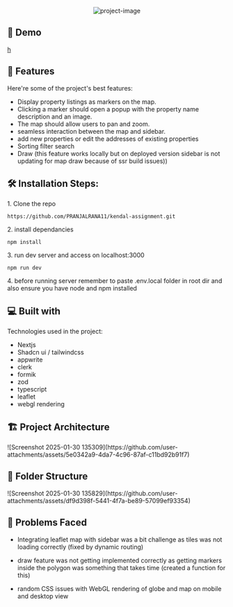 

<p align="center"><img src="https://socialify.git.ci/PRANJALRANA11/kendal-assignment/image?custom_description=Get+best+property+listings&amp;description=1&amp;font=Inter&amp;forks=1&amp;issues=1&amp;language=1&amp;name=1&amp;owner=1&amp;pattern=Charlie+Brown&amp;pulls=1&amp;stargazers=1&amp;theme=Dark" alt="project-image"></p>


<h2>🚀 Demo</h2>

[h](h)



  
  
<h2>🧐 Features</h2>

Here're some of the project's best features:

*   Display property listings as markers on the map.
*   Clicking a marker should open a popup with the property name description and an image.
*   The map should allow users to pan and zoom.
*   seamless interaction between the map and sidebar.
*   add new properties or edit the addresses of existing properties
*   Sorting filter search
*   Draw (this feature works locally but on deployed version sidebar is not updating for map draw because of ssr build issues))

<h2>🛠️ Installation Steps:</h2>

<p>1. Clone the repo</p>

```
https://github.com/PRANJALRANA11/kendal-assignment.git
```

<p>2. install dependancies</p>

```
npm install
```

<p>3. run dev server and access on localhost:3000</p>

```
npm run dev
```

<p>4. before running server remember to paste .env.local folder in root dir and also ensure you have node and npm installed</p>

  
  
<h2>💻 Built with</h2>

Technologies used in the project:

*   Nextjs
*   Shadcn ui / tailwindcss
*   appwrite
*   clerk
*   formik
*   zod
*   typescript
*   leaflet
*   webgl rendering

<h2> 🏗️ Project Architecture </h2>
![Screenshot 2025-01-30 135309](https://github.com/user-attachments/assets/5e0342a9-4da7-4c96-87af-c11bd92b91f7)


<h2>📂 Folder Structure </h2>
![Screenshot 2025-01-30 135829](https://github.com/user-attachments/assets/df9d398f-5441-4f7a-be89-57099ef93354)


<h2> 🤔 Problems Faced </h2>

- Integrating leaflet map with sidebar was a bit challenge as tiles was not loading correctly (fixed by dynamic routing)

- draw feature was not getting implemented correctly as getting markers inside the polygon was something that takes time (created a function for this)

- random CSS issues with WebGL rendering of globe and map on mobile and desktop view







